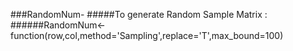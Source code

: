 ###RandomNum-
#####To generate Random Sample Matrix :
######RandomNum<-function(row,col,method='Sampling',replace='T',max_bound=100)
